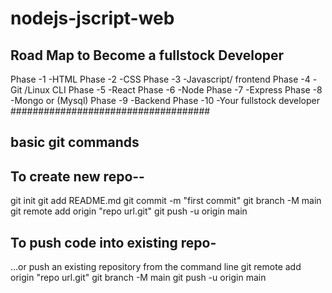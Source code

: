 # nodejs-jscript-web

Road Map to Become a fullstock Developer
----------------------------------------

Phase -1  -HTML
Phase -2  -CSS
Phase -3  -Javascript/ frontend
Phase -4  -Git /Linux CLI
Phase -5  -React
Phase -6  -Node
Phase -7  -Express
Phase -8  -Mongo or (Mysql)
Phase -9  -Backend
Phase -10 -Your fullstock  developer
####################################

basic git commands
------------------


To create new repo--
--------------------

git init
git add README.md
git commit -m "first commit"
git branch -M main
git remote add origin "repo url.git"
git push -u origin main

To push code into existing repo-
-------------------------------

…or push an existing repository from the command line
git remote add origin "repo url.git"
git branch -M main
git push -u origin main
